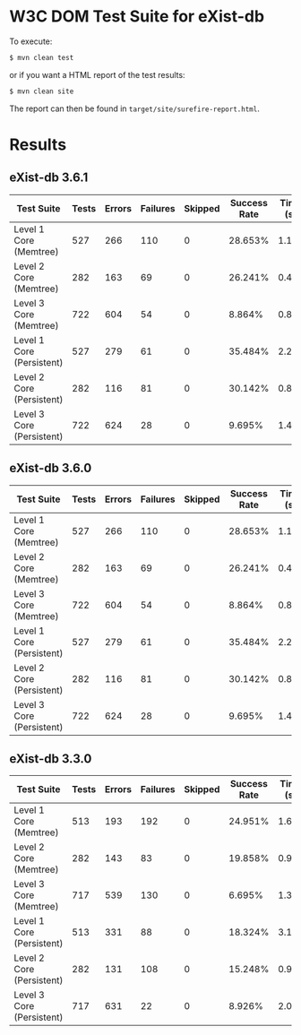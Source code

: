 # W3C DOM Test Suite for eXist-db

To execute:

```bash
$ mvn clean test
```

or if you want a HTML report of the test results:

```bash
$ mvn clean site
```

The report can then be found in `target/site/surefire-report.html`.

# Results

## eXist-db 3.6.1

| Test Suite                | Tests | Errors | Failures | Skipped | Success Rate | Time (s) |
|---------------------------|-------|--------|----------|---------|--------------|----------|
| Level 1 Core (Memtree)    | 527   | 266    | 110      | 0       | 28.653%      | 1.115    |
| Level 2 Core (Memtree)    | 282   | 163    | 69       | 0       | 26.241%      | 0.456    |
| Level 3 Core (Memtree)    | 722   | 604    | 54       | 0       | 8.864%       | 0.861    |
| Level 1 Core (Persistent) | 527   | 279    | 61       | 0       | 35.484%      | 2.206    |
| Level 2 Core (Persistent) | 282   | 116    | 81       | 0       | 30.142%      | 0.817    |
| Level 3 Core (Persistent) | 722   | 624    | 28       | 0       | 9.695%       | 1.407    |

## eXist-db 3.6.0

| Test Suite                | Tests | Errors | Failures | Skipped | Success Rate | Time (s) |
|---------------------------|-------|--------|----------|---------|--------------|----------|
| Level 1 Core (Memtree)    | 527   | 266    | 110      | 0       | 28.653%      | 1.115    |
| Level 2 Core (Memtree)    | 282   | 163    | 69       | 0       | 26.241%      | 0.456    |
| Level 3 Core (Memtree)    | 722   | 604    | 54       | 0       | 8.864%       | 0.861    |
| Level 1 Core (Persistent) | 527   | 279    | 61       | 0       | 35.484%      | 2.206    |
| Level 2 Core (Persistent) | 282   | 116    | 81       | 0       | 30.142%      | 0.817    |
| Level 3 Core (Persistent) | 722   | 624    | 28       | 0       | 9.695%       | 1.407    |

## eXist-db 3.3.0

| Test Suite                | Tests | Errors | Failures	| Skipped | Success Rate | Time (s) |
|---------------------------|-------|--------|----------|---------|--------------|----------|
| Level 1 Core (Memtree)    | 513   | 193    | 192      | 0       | 24.951%      | 1.674    |
| Level 2 Core (Memtree)    | 282   | 143    | 83       | 0       | 19.858%      | 0.921    |
| Level 3 Core (Memtree)    | 717   | 539    | 130      | 0       | 6.695%       | 1.301    |
| Level 1 Core (Persistent) | 513   | 331    | 88       | 0       | 18.324%      | 3.125    |
| Level 2 Core (Persistent) | 282   | 131    | 108      | 0       | 15.248%      | 0.949    |
| Level 3 Core (Persistent) | 717   | 631    | 22       | 0       | 8.926%       | 2.078    |
